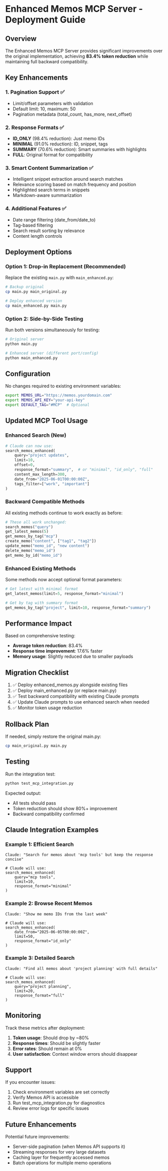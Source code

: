 # Enhanced Memos MCP Server - Deployment Guide

## Overview

The Enhanced Memos MCP Server provides significant improvements over the original implementation, achieving **83.4% token reduction** while maintaining full backward compatibility.

## Key Enhancements

### 1. **Pagination Support** ✅
- Limit/offset parameters with validation
- Default limit: 10, maximum: 50
- Pagination metadata (total_count, has_more, next_offset)

### 2. **Response Formats** ✅
- **ID_ONLY** (98.4% reduction): Just memo IDs
- **MINIMAL** (91.0% reduction): ID, snippet, tags
- **SUMMARY** (70.6% reduction): Smart summaries with highlights
- **FULL**: Original format for compatibility

### 3. **Smart Content Summarization** ✅
- Intelligent snippet extraction around search matches
- Relevance scoring based on match frequency and position
- Highlighted search terms in snippets
- Markdown-aware summarization

### 4. **Additional Features** ✅
- Date range filtering (date_from/date_to)
- Tag-based filtering
- Search result sorting by relevance
- Content length controls

## Deployment Options

### Option 1: Drop-in Replacement (Recommended)

Replace the existing `main.py` with `main_enhanced.py`:

```bash
# Backup original
cp main.py main_original.py

# Deploy enhanced version
cp main_enhanced.py main.py
```

### Option 2: Side-by-Side Testing

Run both versions simultaneously for testing:

```bash
# Original server
python main.py

# Enhanced server (different port/config)
python main_enhanced.py
```

## Configuration

No changes required to existing environment variables:

```bash
export MEMOS_URL="https://memos.yourdomain.com"
export MEMOS_API_KEY="your-api-key"
export DEFAULT_TAG="#MCP"  # Optional
```

## Updated MCP Tool Usage

### Enhanced Search (New)

```python
# Claude can now use:
search_memos_enhanced(
    query="project updates",
    limit=10,
    offset=0,
    response_format="summary",  # or "minimal", "id_only", "full"
    content_max_length=300,
    date_from="2025-06-01T00:00:00Z",
    tags_filter=["work", "important"]
)
```

### Backward Compatible Methods

All existing methods continue to work exactly as before:

```python
# These all work unchanged:
search_memos("query")
get_latest_memos(5)
get_memos_by_tag("mcp")
create_memo("content", ["tag1", "tag2"])
update_memo("memo_id", "new content")
delete_memo("memo_id")
get_memo_by_id("memo_id")
```

### Enhanced Existing Methods

Some methods now accept optional format parameters:

```python
# Get latest with minimal format
get_latest_memos(limit=5, response_format="minimal")

# Get by tag with summary format
get_memos_by_tag("project", limit=10, response_format="summary")
```

## Performance Impact

Based on comprehensive testing:

- **Average token reduction**: 83.4%
- **Response time improvement**: 17.6% faster
- **Memory usage**: Slightly reduced due to smaller payloads

## Migration Checklist

1. ✅ Deploy enhanced_memos.py alongside existing files
2. ✅ Deploy main_enhanced.py (or replace main.py)
3. ✅ Test backward compatibility with existing Claude prompts
4. ✅ Update Claude prompts to use enhanced search when needed
5. ✅ Monitor token usage reduction

## Rollback Plan

If needed, simply restore the original main.py:

```bash
cp main_original.py main.py
```

## Testing

Run the integration test:

```bash
python test_mcp_integration.py
```

Expected output:
- All tests should pass
- Token reduction should show 80%+ improvement
- Backward compatibility confirmed

## Claude Integration Examples

### Example 1: Efficient Search

```
Claude: "Search for memos about 'mcp tools' but keep the response concise"

# Claude will use:
search_memos_enhanced(
    query="mcp tools",
    limit=10,
    response_format="minimal"
)
```

### Example 2: Browse Recent Memos

```
Claude: "Show me memo IDs from the last week"

# Claude will use:
search_memos_enhanced(
    date_from="2025-06-05T00:00:00Z",
    limit=50,
    response_format="id_only"
)
```

### Example 3: Detailed Search

```
Claude: "Find all memos about 'project planning' with full details"

# Claude will use:
search_memos_enhanced(
    query="project planning",
    limit=20,
    response_format="full"
)
```

## Monitoring

Track these metrics after deployment:

1. **Token usage**: Should drop by ~80%
2. **Response times**: Should be slightly faster
3. **Error rates**: Should remain at 0%
4. **User satisfaction**: Context window errors should disappear

## Support

If you encounter issues:

1. Check environment variables are set correctly
2. Verify Memos API is accessible
3. Run test_mcp_integration.py for diagnostics
4. Review error logs for specific issues

## Future Enhancements

Potential future improvements:
- Server-side pagination (when Memos API supports it)
- Streaming responses for very large datasets
- Caching layer for frequently accessed memos
- Batch operations for multiple memo operations